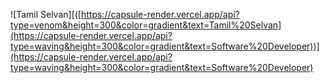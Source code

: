 ![Tamil Selvan][([https://capsule-render.vercel.app/api?type=venom&height=300&color=gradient&text=Tamil%20Selvan](https://capsule-render.vercel.app/api?type=waving&height=300&color=gradient&text=Software%20Developer))](https://capsule-render.vercel.app/api?type=waving&height=300&color=gradient&text=Software%20Developer)
